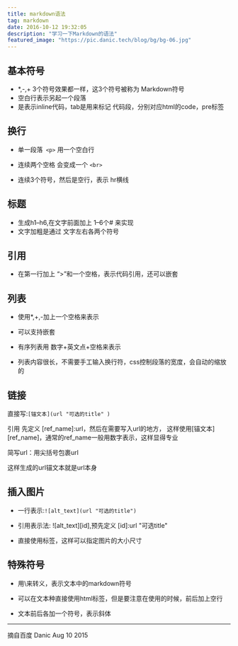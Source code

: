 ```yaml
---
title: markdown语法
tag: markdown
date: 2016-10-12 19:32:05
description: "学习一下Markdown的语法"
featured_image: "https://pic.danic.tech/blog/bg/bg-06.jpg"
---
```


## 基本符号
- *,-,+ 3个符号效果都一样，这3个符号被称为 Markdown符号
- 空白行表示另起一个段落
- 是表示inline代码，tab是用来标记 代码段，分别对应html的code，pre标签

## 换行
- 单一段落` <p>` 用一个空白行

- 连续两个空格 会变成一个 `<br>`

- 连续3个符号，然后是空行，表示 hr横线

<!-- more -->

## 标题
- 生成h1–h6,在文字前面加上 1–6个# 来实现
- 文字加粗是通过 文字左右各两个符号

## 引用
- 在第一行加上 “>”和一个空格，表示代码引用，还可以嵌套

## 列表

- 使用*,+,-加上一个空格来表示

- 可以支持嵌套

- 有序列表用 数字+英文点+空格来表示

- 列表内容很长，不需要手工输入换行符，css控制段落的宽度，会自动的缩放的

## 链接
直接写:`[锚文本](url "可选的title" ) `

引用 先定义 [ref_name]:url，然后在需要写入url的地方， 这样使用[锚文本][ref_name]，通常的ref_name一般用数字表示，这样显得专业

简写url：用尖括号包裹url

这样生成的url锚文本就是url本身

## 插入图片
- 一行表示:`![alt_text](url "可选的title")`

- 引用表示法: ![alt_text][id],预先定义 [id]:url "可选title"

- 直接使用<img>标签，这样可以指定图片的大小尺寸


## 特殊符号

- 用\来转义，表示文本中的markdown符号

- 可以在文本种直接使用html标签，但是要注意在使用的时候，前后加上空行

- 文本前后各加一个符号，表示斜体

--------
摘自百度 Danic Aug 10 2015


